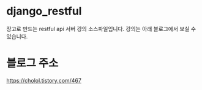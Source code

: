 # django_restful
장고로 만드는 restful api 서버 강의 소스파일입니다.
강의는 아래 블로그에서 보실 수 있습니다.

# 블로그 주소
https://cholol.tistory.com/467

